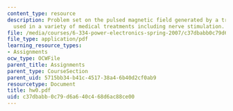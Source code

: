 ```yaml
---
content_type: resource
description: Problem set on the pulsed magnetic field generated by a transducer coil,
  used in a variety of medical treatments including nerve stimulation.
file: /media/courses/6-334-power-electronics-spring-2007/c37dbabb0c79d6a640c468d6ac88ce00_hw0.pdf
file_type: application/pdf
learning_resource_types:
- Assignments
ocw_type: OCWFile
parent_title: Assignments
parent_type: CourseSection
parent_uid: 5715bb34-b41c-4517-38a4-6b40d2cf0ab9
resourcetype: Document
title: hw0.pdf
uid: c37dbabb-0c79-d6a6-40c4-68d6ac88ce00
---
```

